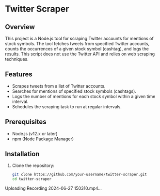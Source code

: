 # Twitter Scraper

## Overview

This project is a Node.js tool for scraping Twitter accounts for mentions of stock symbols. The tool fetches tweets from specified Twitter accounts, counts the occurrences of a given stock symbol (cashtag), and logs the results. This script does not use the Twitter API and relies on web scraping techniques.

## Features

- Scrapes tweets from a list of Twitter accounts.
- Searches for mentions of specified stock symbols (cashtags).
- Logs the number of mentions for each stock symbol within a given time interval.
- Schedules the scraping task to run at regular intervals.

## Prerequisites

- Node.js (v12.x or later)
- npm (Node Package Manager)

## Installation

1. Clone the repository:
   ```bash
   git clone https://github.com/your-username/twitter-scraper.git
   cd twitter-scraper


Uploading Recording 2024-06-27 150310.mp4…

